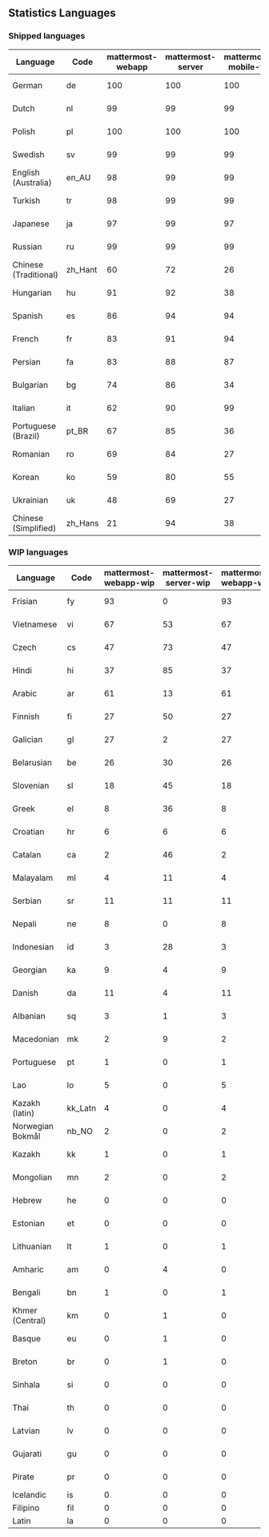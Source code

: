 ## Statistics Languages ##
###  Shipped languages  ###
|Language|Code|mattermost-webapp|mattermost-server|mattermost-mobile-v2|mattermost-desktop|focalboard-webapp|playbooks-webapp|Total|Last Modified|
|---|---|---|---|---|---|---|---|---|---|
|German|de| 100| 100| 100| 100| 100| 100| 99|2023-02-21T14:44:50.796907Z|
|Dutch|nl| 99| 99| 99| 100| 99| 100| 99|2023-02-20T15:16:48.723455Z|
|Polish|pl| 100| 100| 100| 100| 100| 100| 99|2023-02-22T06:37:50.438128Z|
|Swedish|sv| 99| 99| 99| 100| 100| 99| 99|2023-02-20T19:54:12.941847Z|
|English (Australia)|en_AU| 98| 99| 99| 100| 100| 99| 99|2023-02-17T09:07:42.148207Z|
|Turkish|tr| 98| 99| 99| 100| 99| 99| 98|2023-02-17T09:08:22.725396Z|
|Japanese|ja| 97| 99| 97| 100| 100| 98| 97|2023-02-17T09:07:59.920128Z|
|Russian|ru| 99| 99| 99| 100| 69| 59| 96|2023-02-17T09:08:17.324729Z|
|Chinese (Traditional)|zh_Hant| 60| 72| 26| 0| 100| 0| 87|2023-02-15T14:44:41.326528Z|
|Hungarian|hu| 91| 92| 38| 99| 92| 81| 87|2023-02-15T14:00:43.526117Z|
|Spanish|es| 86| 94| 94| 98| 48| 0| 83|2023-02-20T18:36:43.445022Z|
|French|fr| 83| 91| 94| 83| 86| 21| 83|2023-02-17T09:07:50.945538Z|
|Persian|fa| 83| 88| 87| 100| 27| 1| 79|2023-02-22T02:30:33.030512Z|
|Bulgarian|bg| 74| 86| 34| 0| 0| 0| 73|2023-02-15T14:00:34.728514Z|
|Italian|it| 62| 90| 99| 5| 64| 0| 71|2023-02-21T14:56:11.163186Z|
|Portuguese (Brazil)|pt_BR| 67| 85| 36| 44| 88| 0| 71|2023-02-15T14:00:52.096739Z|
|Romanian|ro| 69| 84| 27| 0| 0| 0| 68|2023-02-15T14:00:53.437182Z|
|Korean|ko| 59| 80| 55| 97| 92| 8| 65|2023-02-21T07:45:31.005681Z|
|Ukrainian|uk| 48| 69| 27| 79| 54| 0| 54|2023-02-15T21:27:50.057511Z|
|Chinese (Simplified)|zh_Hans| 21| 94| 38| 98| 100| 0| 48|2023-02-17T09:08:28.488778Z|
###  WIP languages  ###
|Language|Code|mattermost-webapp-wip|mattermost-server-wip|mattermost-webapp-wip|Total|Last Modified|
|---|---|---|---|---|---|--|
|Frisian|fy| 93| 0| 93| 62|2023-02-16T10:53:34.112562Z|
|Vietnamese|vi| 67| 53| 67| 59|2023-02-16T11:00:18.058072Z|
|Czech|cs| 47| 73| 47| 56|2023-02-19T23:12:18.626135Z|
|Hindi|hi| 37| 85| 37| 49|2023-02-16T10:54:30.415850Z|
|Arabic|ar| 61| 13| 61| 44|2023-02-20T22:05:43.160447Z|
|Finnish|fi| 27| 50| 27| 34|2023-02-16T10:53:07.351812Z|
|Galician|gl| 27| 2| 27| 32|2023-02-16T10:53:47.791156Z|
|Belarusian|be| 26| 30| 26| 27|2023-02-16T10:51:06.367294Z|
|Slovenian|sl| 18| 45| 18| 24|2023-01-28T03:31:36.696653Z|
|Greek|el| 8| 36| 8| 22|2023-01-23T11:30:04.120446Z|
|Croatian|hr| 6| 6| 6| 17|2023-02-15T21:31:27.435025Z|
|Catalan|ca| 2| 46| 2| 14|2023-01-20T12:30:20.847866Z|
|Malayalam|ml| 4| 11| 4| 13|2023-01-20T12:30:29.426169Z|
|Serbian|sr| 11| 11| 11| 13|2023-02-17T12:02:20.741277Z|
|Nepali|ne| 8| 0| 8| 11|2023-01-23T11:32:35.863162Z|
|Indonesian|id| 3| 28| 3| 11|2023-01-20T12:30:26.132977Z|
|Georgian|ka| 9| 4| 9| 8|2023-01-20T12:30:27.511376Z|
|Danish|da| 11| 4| 11| 8|2023-02-16T10:52:12.995784Z|
|Albanian|sq| 3| 1| 3| 8|2023-01-23T11:33:06.934782Z|
|Macedonian|mk| 2| 9| 2| 5|2023-02-16T10:52:34.237243Z|
|Portuguese|pt| 1| 0| 1| 3|2023-02-14T16:21:32.052674Z|
|Lao|lo| 5| 0| 5| 3|2023-01-28T03:29:57.636840Z|
|Kazakh (latin)|kk_Latn| 4| 0| 4| 3|2023-01-09T16:04:40.142668Z|
|Norwegian Bokmål|nb_NO| 2| 0| 2| 2|2023-01-20T12:30:29.978200Z|
|Kazakh|kk| 1| 0| 1| 2|2023-01-20T12:30:28.434837Z|
|Mongolian|mn| 2| 0| 2| 2|2023-02-16T02:00:14.011643Z|
|Hebrew|he| 0| 0| 0| 1|2023-01-20T12:30:24.610278Z|
|Estonian|et| 0| 0| 0| 1|2022-06-16T11:17:55.844464Z|
|Lithuanian|lt| 1| 0| 1| 1|2022-12-17T23:24:09.234041Z|
|Amharic|am| 0| 4| 0| 1|2020-07-04T19:22:35.416407Z|
|Bengali|bn| 1| 0| 1| 1|2022-06-18T00:07:36.707192Z|
|Khmer (Central)|km| 0| 1| 0| 0|2022-05-06T14:27:58.323957Z|
|Basque|eu| 0| 1| 0| 0|2021-06-22T14:46:44.626603Z|
|Breton|br| 0| 1| 0| 0|2022-10-20T14:33:30.929526Z|
|Sinhala|si| 0| 0| 0| 0|2022-10-24T11:26:43.423982Z|
|Thai|th| 0| 0| 0| 0|2022-05-03T14:48:59.991556Z|
|Latvian|lv| 0| 0| 0| 0|2022-12-17T23:24:22.390841Z|
|Gujarati|gu| 0| 0| 0| 0|2021-09-27T12:12:04.194601Z|
|Pirate|pr| 0| 0| 0| 0|2022-06-28T08:46:29.046651Z|
|Icelandic|is| 0| 0| 0| 0||
|Filipino|fil| 0| 0| 0| 0||
|Latin|la| 0| 0| 0| 0||
